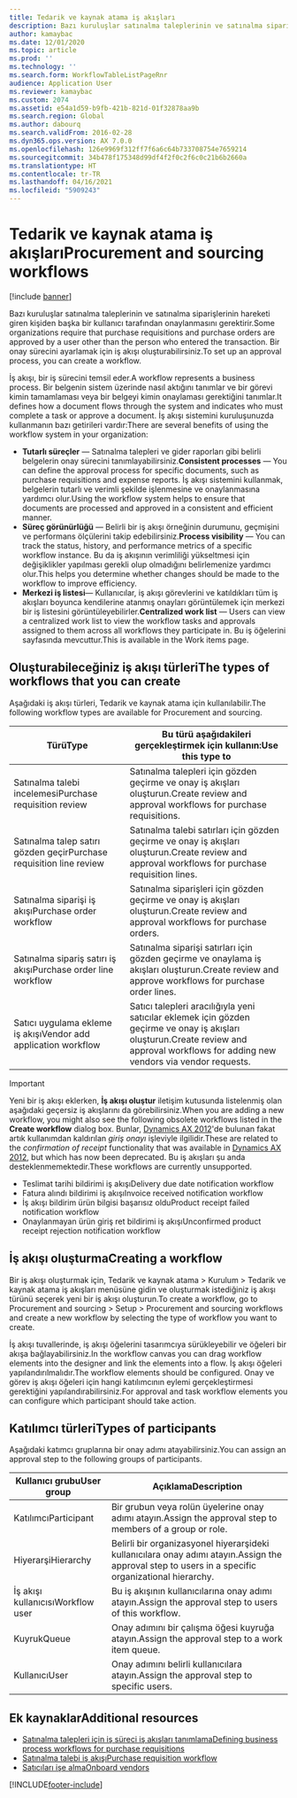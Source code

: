 ```yaml
---
title: Tedarik ve kaynak atama iş akışları
description: Bazı kuruluşlar satınalma taleplerinin ve satınalma siparişlerinin hareketi giren kişiden başka bir kullanıcı tarafından onaylanmasını gerektirir. Bir onay sürecini ayarlamak için iş akışı oluşturabilirsiniz.
author: kamaybac
ms.date: 12/01/2020
ms.topic: article
ms.prod: ''
ms.technology: ''
ms.search.form: WorkflowTableListPageRnr
audience: Application User
ms.reviewer: kamaybac
ms.custom: 2074
ms.assetid: e54a1d59-b9fb-421b-821d-01f32878aa9b
ms.search.region: Global
ms.author: dabourq
ms.search.validFrom: 2016-02-28
ms.dyn365.ops.version: AX 7.0.0
ms.openlocfilehash: 126e9969f312ff7f6a6c64b733708754e7659214
ms.sourcegitcommit: 34b478f175348d99df4f2f0c2f6c0c21b6b2660a
ms.translationtype: HT
ms.contentlocale: tr-TR
ms.lasthandoff: 04/16/2021
ms.locfileid: "5909243"
---
```

# <a name="procurement-and-sourcing-workflows"></a><span data-ttu-id="5ff4a-104">Tedarik ve kaynak atama iş akışları</span><span class="sxs-lookup"><span data-stu-id="5ff4a-104">Procurement and sourcing workflows</span></span>

[!include [banner](../includes/banner.md)]

<span data-ttu-id="5ff4a-105">Bazı kuruluşlar satınalma taleplerinin ve satınalma siparişlerinin hareketi giren kişiden başka bir kullanıcı tarafından onaylanmasını gerektirir.</span><span class="sxs-lookup"><span data-stu-id="5ff4a-105">Some organizations require that purchase requisitions and purchase orders are approved by a user other than the person who entered the transaction.</span></span> <span data-ttu-id="5ff4a-106">Bir onay sürecini ayarlamak için iş akışı oluşturabilirsiniz.</span><span class="sxs-lookup"><span data-stu-id="5ff4a-106">To set up an approval process, you can create a workflow.</span></span>

<span data-ttu-id="5ff4a-107">İş akışı, bir iş sürecini temsil eder.</span><span class="sxs-lookup"><span data-stu-id="5ff4a-107">A workflow represents a business process.</span></span> <span data-ttu-id="5ff4a-108">Bir belgenin sistem üzerinde nasıl aktığını tanımlar ve bir görevi kimin tamamlaması veya bir belgeyi kimin onaylaması gerektiğini tanımlar.</span><span class="sxs-lookup"><span data-stu-id="5ff4a-108">It defines how a document flows through the system and indicates who must complete a task or approve a document.</span></span> <span data-ttu-id="5ff4a-109">İş akışı sistemini kuruluşunuzda kullanmanın bazı getirileri vardır:</span><span class="sxs-lookup"><span data-stu-id="5ff4a-109">There are several benefits of using the workflow system in your organization:</span></span>

- <span data-ttu-id="5ff4a-110">**Tutarlı süreçler** — Satınalma talepleri ve gider raporları gibi belirli belgelerin onay sürecini tanımlayabilirsiniz.</span><span class="sxs-lookup"><span data-stu-id="5ff4a-110">**Consistent processes** — You can define the approval process for specific documents, such as purchase requisitions and expense reports.</span></span> <span data-ttu-id="5ff4a-111">İş akışı sistemini kullanmak, belgelerin tutarlı ve verimli şekilde işlenmesine ve onaylanmasına yardımcı olur.</span><span class="sxs-lookup"><span data-stu-id="5ff4a-111">Using the workflow system helps to ensure that documents are processed and approved in a consistent and efficient manner.</span></span>
- <span data-ttu-id="5ff4a-112">**Süreç görünürlüğü** — Belirli bir iş akışı örneğinin durumunu, geçmişini ve performans ölçülerini takip edebilirsiniz.</span><span class="sxs-lookup"><span data-stu-id="5ff4a-112">**Process visibility** — You can track the status, history, and performance metrics of a specific workflow instance.</span></span> <span data-ttu-id="5ff4a-113">Bu da iş akışının verimliliği yükseltmesi için değişiklikler yapılması gerekli olup olmadığını belirlemenize yardımcı olur.</span><span class="sxs-lookup"><span data-stu-id="5ff4a-113">This helps you determine whether changes should be made to the workflow to improve efficiency.</span></span>
- <span data-ttu-id="5ff4a-114">**Merkezi iş listesi**— Kullanıcılar, iş akışı görevlerini ve katıldıkları tüm iş akışları boyunca kendilerine atanmış onayları görüntülemek için merkezi bir iş listesini görüntüleyebilirler.</span><span class="sxs-lookup"><span data-stu-id="5ff4a-114">**Centralized work list** — Users can view a centralized work list to view the workflow tasks and approvals assigned to them across all workflows they participate in.</span></span> <span data-ttu-id="5ff4a-115">Bu iş öğelerini sayfasında mevcuttur.</span><span class="sxs-lookup"><span data-stu-id="5ff4a-115">This is available in the Work items page.</span></span>

## <a name="the-types-of-workflows-that-you-can-create"></a><span data-ttu-id="5ff4a-116">Oluşturabileceğiniz iş akışı türleri</span><span class="sxs-lookup"><span data-stu-id="5ff4a-116">The types of workflows that you can create</span></span>

<span data-ttu-id="5ff4a-117">Aşağıdaki iş akışı türleri, Tedarik ve kaynak atama için kullanılabilir.</span><span class="sxs-lookup"><span data-stu-id="5ff4a-117">The following workflow types are available for Procurement and sourcing.</span></span>

| <span data-ttu-id="5ff4a-118">Türü</span><span class="sxs-lookup"><span data-stu-id="5ff4a-118">Type</span></span> | <span data-ttu-id="5ff4a-119">Bu türü aşağıdakileri gerçekleştirmek için kullanın:</span><span class="sxs-lookup"><span data-stu-id="5ff4a-119">Use this type to</span></span> |
|---|---|
| <span data-ttu-id="5ff4a-120">Satınalma talebi incelemesi</span><span class="sxs-lookup"><span data-stu-id="5ff4a-120">Purchase requisition review</span></span> | <span data-ttu-id="5ff4a-121">Satınalma talepleri için gözden geçirme ve onay iş akışları oluşturun.</span><span class="sxs-lookup"><span data-stu-id="5ff4a-121">Create review and approval workflows for purchase requisitions.</span></span> |
| <span data-ttu-id="5ff4a-122">Satınalma talep satırı gözden geçir</span><span class="sxs-lookup"><span data-stu-id="5ff4a-122">Purchase requisition line review</span></span> | <span data-ttu-id="5ff4a-123">Satınalma talebi satırları için gözden geçirme ve onay iş akışları oluşturun.</span><span class="sxs-lookup"><span data-stu-id="5ff4a-123">Create review and approval workflows for purchase requisition lines.</span></span> |
| <span data-ttu-id="5ff4a-124">Satınalma siparişi iş akışı</span><span class="sxs-lookup"><span data-stu-id="5ff4a-124">Purchase order workflow</span></span> | <span data-ttu-id="5ff4a-125">Satınalma siparişleri için gözden geçirme ve onay iş akışları oluşturun.</span><span class="sxs-lookup"><span data-stu-id="5ff4a-125">Create review and approval workflows for purchase orders.</span></span> |
| <span data-ttu-id="5ff4a-126">Satınalma sipariş satırı iş akışı</span><span class="sxs-lookup"><span data-stu-id="5ff4a-126">Purchase order line workflow</span></span> | <span data-ttu-id="5ff4a-127">Satınalma siparişi satırları için gözden geçirme ve onaylama iş akışları oluşturun.</span><span class="sxs-lookup"><span data-stu-id="5ff4a-127">Create review and approve workflows for purchase order lines.</span></span> |
| <span data-ttu-id="5ff4a-128">Satıcı uygulama ekleme iş akışı</span><span class="sxs-lookup"><span data-stu-id="5ff4a-128">Vendor add application workflow</span></span> | <span data-ttu-id="5ff4a-129">Satıcı talepleri aracılığıyla yeni satıcılar eklemek için gözden geçirme ve onay iş akışları oluşturun.</span><span class="sxs-lookup"><span data-stu-id="5ff4a-129">Create review and approval workflows for adding new vendors via vendor requests.</span></span> |

> [!IMPORTANT]
> <span data-ttu-id="5ff4a-130">Yeni bir iş akışı eklerken, **İş akışı oluştur** iletişim kutusunda listelenmiş olan aşağıdaki geçersiz iş akışlarını da görebilirsiniz.</span><span class="sxs-lookup"><span data-stu-id="5ff4a-130">When you are adding a new workflow, you might also see the following obsolete workflows listed in the **Create workflow** dialog box.</span></span> <span data-ttu-id="5ff4a-131">Bunlar, [Dynamics AX 2012](/dynamicsax-2012/appuser-itpro/set-up-procurement-and-sourcing-workflows)'de bulunan fakat artık kullanımdan kaldırılan *giriş onayı* işleviyle ilgilidir.</span><span class="sxs-lookup"><span data-stu-id="5ff4a-131">These are related to the *confirmation of receipt* functionality that was available in [Dynamics AX 2012](/dynamicsax-2012/appuser-itpro/set-up-procurement-and-sourcing-workflows), but which has now been deprecated.</span></span> <span data-ttu-id="5ff4a-132">Bu iş akışları şu anda desteklenmemektedir.</span><span class="sxs-lookup"><span data-stu-id="5ff4a-132">These workflows are currently unsupported.</span></span>
> 
> - <span data-ttu-id="5ff4a-133">Teslimat tarihi bildirimi iş akışı</span><span class="sxs-lookup"><span data-stu-id="5ff4a-133">Delivery due date notification workflow</span></span>
> - <span data-ttu-id="5ff4a-134">Fatura alındı bildirimi iş akışı</span><span class="sxs-lookup"><span data-stu-id="5ff4a-134">Invoice received notification workflow</span></span>
> - <span data-ttu-id="5ff4a-135">İş akışı bildirim ürün bilgisi başarısız oldu</span><span class="sxs-lookup"><span data-stu-id="5ff4a-135">Product receipt failed notification workflow</span></span>
> - <span data-ttu-id="5ff4a-136">Onaylanmayan ürün giriş ret bildirimi iş akışı</span><span class="sxs-lookup"><span data-stu-id="5ff4a-136">Unconfirmed product receipt rejection notification workflow</span></span>

## <a name="creating-a-workflow"></a><span data-ttu-id="5ff4a-137">İş akışı oluşturma</span><span class="sxs-lookup"><span data-stu-id="5ff4a-137">Creating a workflow</span></span>

<span data-ttu-id="5ff4a-138">Bir iş akışı oluşturmak için, Tedarik ve kaynak atama &gt; Kurulum &gt; Tedarik ve kaynak atama iş akışları menüsüne gidin ve oluşturmak istediğiniz iş akışı türünü seçerek yeni bir iş akışı oluşturun.</span><span class="sxs-lookup"><span data-stu-id="5ff4a-138">To create a workflow, go to Procurement and sourcing &gt; Setup &gt; Procurement and sourcing workflows and create a new workflow by selecting the type of workflow you want to create.</span></span> 

<span data-ttu-id="5ff4a-139">İş akışı tuvallerinde, iş akışı öğelerini tasarımcıya sürükleyebilir ve öğeleri bir akışa bağlayabilirsiniz.</span><span class="sxs-lookup"><span data-stu-id="5ff4a-139">In the workflow canvas you can drag workflow elements into the designer and link the elements into a flow.</span></span> <span data-ttu-id="5ff4a-140">İş akışı öğeleri yapılandırılmalıdır.</span><span class="sxs-lookup"><span data-stu-id="5ff4a-140">The workflow elements should be configured.</span></span> <span data-ttu-id="5ff4a-141">Onay ve görev iş akışı öğeleri için hangi katılımcının eylemi gerçekleştirmesi gerektiğini yapılandırabilirsiniz.</span><span class="sxs-lookup"><span data-stu-id="5ff4a-141">For approval and task workflow elements you can configure which participant should take action.</span></span>

## <a name="types-of-participants"></a><span data-ttu-id="5ff4a-142">Katılımcı türleri</span><span class="sxs-lookup"><span data-stu-id="5ff4a-142">Types of participants</span></span>

<span data-ttu-id="5ff4a-143">Aşağıdaki katımcı gruplarına bir onay adımı atayabilirsiniz.</span><span class="sxs-lookup"><span data-stu-id="5ff4a-143">You can assign an approval step to the following groups of participants.</span></span>

| <span data-ttu-id="5ff4a-144">Kullanıcı grubu</span><span class="sxs-lookup"><span data-stu-id="5ff4a-144">User group</span></span> | <span data-ttu-id="5ff4a-145">Açıklama</span><span class="sxs-lookup"><span data-stu-id="5ff4a-145">Description</span></span> |
|---|---|
| <span data-ttu-id="5ff4a-146">Katılımcı</span><span class="sxs-lookup"><span data-stu-id="5ff4a-146">Participant</span></span> | <span data-ttu-id="5ff4a-147">Bir grubun veya rolün üyelerine onay adımı atayın.</span><span class="sxs-lookup"><span data-stu-id="5ff4a-147">Assign the approval step to members of a group or role.</span></span> |
| <span data-ttu-id="5ff4a-148">Hiyerarşi</span><span class="sxs-lookup"><span data-stu-id="5ff4a-148">Hierarchy</span></span> | <span data-ttu-id="5ff4a-149">Belirli bir organizasyonel hiyerarşideki kullanıcılara onay adımı atayın.</span><span class="sxs-lookup"><span data-stu-id="5ff4a-149">Assign the approval step to users in a specific organizational hierarchy.</span></span> |
| <span data-ttu-id="5ff4a-150">İş akışı kullanıcısı</span><span class="sxs-lookup"><span data-stu-id="5ff4a-150">Workflow user</span></span> | <span data-ttu-id="5ff4a-151">Bu iş akışının kullanıcılarına onay adımı atayın.</span><span class="sxs-lookup"><span data-stu-id="5ff4a-151">Assign the approval step to users of this workflow.</span></span> |
| <span data-ttu-id="5ff4a-152">Kuyruk</span><span class="sxs-lookup"><span data-stu-id="5ff4a-152">Queue</span></span> | <span data-ttu-id="5ff4a-153">Onay adımını bir çalışma öğesi kuyruğa atayın.</span><span class="sxs-lookup"><span data-stu-id="5ff4a-153">Assign the approval step to a work item queue.</span></span> |
| <span data-ttu-id="5ff4a-154">Kullanıcı</span><span class="sxs-lookup"><span data-stu-id="5ff4a-154">User</span></span> | <span data-ttu-id="5ff4a-155">Onay adımını belirli kullanıcılara atayın.</span><span class="sxs-lookup"><span data-stu-id="5ff4a-155">Assign the approval step to specific users.</span></span> |

## <a name="additional-resources"></a><span data-ttu-id="5ff4a-156">Ek kaynaklar</span><span class="sxs-lookup"><span data-stu-id="5ff4a-156">Additional resources</span></span>

- [<span data-ttu-id="5ff4a-157">Satınalma talepleri için iş süreci iş akışları tanımlama</span><span class="sxs-lookup"><span data-stu-id="5ff4a-157">Defining business process workflows for purchase requisitions</span></span>](https://www.microsoft.com/download/details.aspx?id=101821)
- [<span data-ttu-id="5ff4a-158">Satınalma talebi iş akışı</span><span class="sxs-lookup"><span data-stu-id="5ff4a-158">Purchase requisition workflow</span></span>](purchase-requisitions-workflow.md)
- [<span data-ttu-id="5ff4a-159">Satıcıları işe alma</span><span class="sxs-lookup"><span data-stu-id="5ff4a-159">Onboard vendors</span></span>](vendor-onboarding.md)


[!INCLUDE[footer-include](../../includes/footer-banner.md)]